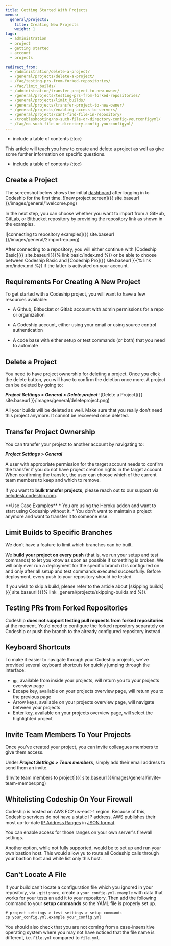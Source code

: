 ```yaml
---
title: Getting Started With Projects
menus:
  general/projects:
    title: Creating New Projects
    weight: 1
tags:
  - administration
  - project
  - getting started
  - account
  - projects

redirect_from:
  - /administration/delete-a-project/
  - /general/projects/delete-a-project/
  - /faq/testing-prs-from-forked-repositories/
  - /faq/limit_builds/
  - /administration/transfer-project-to-new-owner/
  - /general/projects/testing-prs-from-forked-repositories/
  - /general/projects/limit_builds/
  - /general/projects/transfer-project-to-new-owner/
  - /general/projects/enabling-access-to-servers/
  - /general/projects/cant-find-file-in-repository/
  - /troubleshooting/no-such-file-or-directory-config-yourconfigyml/
  - /faq/no-such-file-or-directory-config-yourconfigyml/
---
```


* include a table of contents
{:toc}

This article will teach you how to create and delete a project as well as give some further information on specific questions.

* include a table of contents
{:toc}

## Create a Project
The screenshot below shows the initial [dashboard](https://app.codeship.com/projects) after logging in to Codeship for the first time.
![new project screen]({{ site.baseurl }}/images/general/1welcome.png)

In the next step, you can choose whether you want to import from a GitHub, GitLab, or Bitbucket repository by providing the repository link as shown in the examples.

![connecting to repository examples]({{ site.baseurl }}/images/general/2importrep.png)

After connecting to a repository, you will either continue with [Codeship Basic]({{ site.baseurl }}{% link basic/index.md %}) or be able to choose between Codeship Basic and [Codeship Pro]({{ site.baseurl }}{% link pro/index.md %}) if the latter is activated on your account.

## Requirements For Creating A New Project

To get started with a Codeship project, you will want to have a few resources available:

- A Github, Bitbucket or Gitlab account with admin permissions for a repo or organization

- A Codeship account, either using your email or using source control authentication

- A code base with either setup or test commands (or both) that you need to automate

## Delete a Project
You need to have project ownership for deleting a project. Once you click the delete button, you will have to confirm the deletion once more. A project can be deleted by going to:

***Project Settings > General > Delete project***
![Delete a Project]({{ site.baseurl }}/images/general/deleteproject.png)

All your builds will be deleted as well. Make sure that you really don't need this project anymore. It cannot be recovered once deleted.

## Transfer Project Ownership
You can transfer your project to another account by navigating to:

***Project Settings > General***

A user with appropriate permission for the target account needs to confirm the transfer if you do not have project creation rights in the target account. When confirming the transfer, the user can choose which of the current team members to keep and which to remove.

If you want to **bulk transfer projects**, please reach out to our support via [helpdesk.codeship.com](https://helpdesk.codeship.com).

<div class="info-block">
**Use Case Examples**
* You are using the Heroku addon and want to start using Codeship without it.
* You don't want to maintain a project anymore and want to transfer it to someone else.
</div>

## Limit Builds to Specific Branches
We don’t have a feature to limit which branches can be built.

We **build your project on every push** (that is, we run your setup and test commands) to let you know as soon as possible if something is broken. We will only ever run a deployment for the specific branch it is configured on and only after all setup and test commands executed successfully. Before deployment, every push to your repository should be tested.

If you wish to skip a build, please refer to the article about [skipping builds]({{ site.baseurl }}{% link _general/projects/skipping-builds.md %}).

## Testing PRs from Forked Repositories

Codeship **does not support testing pull requests from forked repositories** at the moment. You'd need to configure the forked repository separately on Codeship or push the branch to the already configured repository instead.

## Keyboard Shortcuts

To make it easier to navigate through your Codeship projects, we've provided several keyboard shortcuts for quickly jumping through the interface:

- `gp`, available from inside your projects, will return you to your projects overview page
- Escape key, available on your projects overview page, will return you to the previous page
- Arrow keys, available on your projects overview page, will navigate between your projects
- Enter key, available on your projects overview page, will select the highlighted project

## Invite Team Members To Your Projects

Once you've created your project, you can invite colleagues members to give them access.

Under ***Project Settings > Team members***, simply add their email address to send them an invite.

![Invite team members to project]({{ site.baseurl }}/images/general/invite-team-member.png)

## Whitelisting Codeship On Your Firewall

Codeship is hosted on AWS EC2 us-east-1 region. Because of this, Codeship services do not have a static IP address. AWS publishes their most up-to-date [IP Address Ranges](http://docs.aws.amazon.com/general/latest/gr/aws-ip-ranges.html) in [JSON format](https://ip-ranges.amazonaws.com/ip-ranges.json).

You can enable access for those ranges on your own server's firewall settings.

Another option, while not fully supported, would be to set up and run your own bastion host. This would allow yu to route all Codeship calls through your bastion host and white list only this host.

## Can't Locate A File

If your build can't locate a configuration file which you ignored in your repository, via `.gitignore`, create a `your_config.yml.example` with data that works for your tests an add it to your repository. Then add the following command to your **setup commands** so the YAML file is properly set up.

```shell
# project settings > test settings > setup commands
cp your_config.yml.example your_config.yml
```

You should also check that you are not coming from a case-insensitive operating system where you may not have noticed that the file name is different, i.e. `File.yml` compared to `file.yml`.
